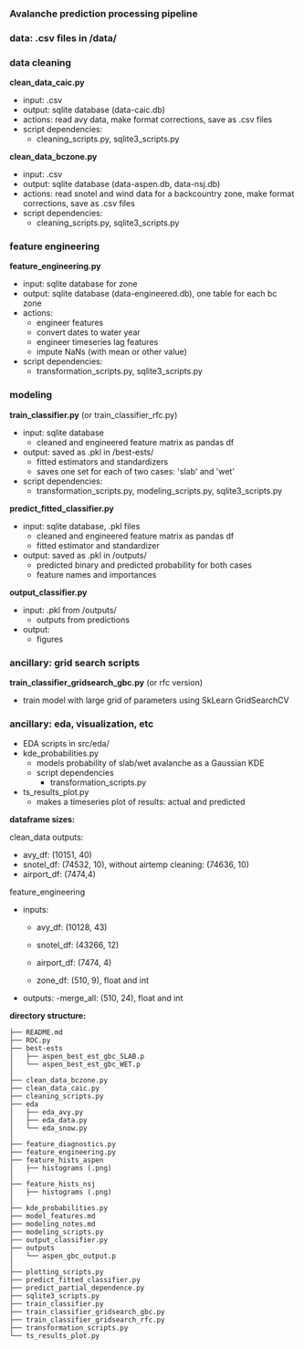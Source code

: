 ### Avalanche prediction processing pipeline

### data: .csv files in /data/

### data cleaning
  __clean_data_caic.py__
   - input: .csv
   - output: sqlite database (data-caic.db)
   - actions: read avy data, make format corrections, save as .csv files
   - script dependencies:
      - cleaning_scripts.py, sqlite3_scripts.py

  __clean_data_bczone.py__
   - input: .csv
   - output: sqlite database (data-aspen.db, data-nsj.db)
   - actions: read snotel and wind data for a backcountry zone, make format corrections, save as .csv files
   - script dependencies:
      - cleaning_scripts.py, sqlite3_scripts.py

### feature engineering
  __feature_engineering.py__
   - input: sqlite database for zone
   - output: sqlite database (data-engineered.db), one table for each bc zone
   - actions:
     - engineer features
     - convert dates to water year
     - engineer timeseries lag features
     - impute NaNs (with mean or other value)
   - script dependencies:
      - transformation_scripts.py, sqlite3_scripts.py

### modeling
  __train_classifier.py__ (or train_classifier_rfc.py)
   - input: sqlite database
     - cleaned and engineered feature matrix as pandas df
   - output: saved as .pkl in /best-ests/
     - fitted estimators and standardizers
     - saves one set for each of two cases: 'slab' and 'wet'
   - script dependencies:
      - transformation_scripts.py, modeling_scripts.py, sqlite3_scripts.py

  __predict_fitted_classifier.py__
   - input: sqlite database, .pkl files
     - cleaned and engineered feature matrix as pandas df
     - fitted estimator and standardizer
   - output: saved as .pkl in /outputs/
     - predicted binary and predicted probability for both cases
     - feature names and importances

  __output_classifier.py__
   - input: .pkl from /outputs/
     - outputs from predictions
   - output:
     - figures

### ancillary: grid search scripts
  __train_classifier_gridsearch_gbc.py__ (or rfc version)
   - train model with large grid of parameters using SkLearn GridSearchCV

### ancillary: eda, visualization, etc
  - EDA scripts in src/eda/
  - kde_probabilities.py
    - models probability of slab/wet avalanche as a Gaussian KDE
    - script dependencies
      - transformation_scripts.py
  - ts_results_plot.py
    - makes a timeseries plot of results: actual and predicted

__dataframe sizes:__

clean_data outputs:
 - avy_df: (10151, 40)
 - snotel_df: (74532, 10), without airtemp cleaning: (74636, 10)
 - airport_df: (7474,4)


feature_engineering
 - inputs:
    - avy_df: (10128, 43)
    - snotel_df: (43266, 12)
    - airport_df: (7474, 4)

    - zone_df:  (510, 9), float and int
 - outputs:
    -merge_all: (510, 24), float and int

__directory structure:__
~~~
├── README.md
├── ROC.py
├── best-ests
│   ├── aspen_best_est_gbc_SLAB.p
│   └── aspen_best_est_gbc_WET.p
│
├── clean_data_bczone.py
├── clean_data_caic.py
├── cleaning_scripts.py
├── eda
│   ├── eda_avy.py
│   ├── eda_data.py
│   └── eda_snow.py
│
├── feature_diagnostics.py
├── feature_engineering.py
├── feature_hists_aspen
│   ├── histograms (.png)
│
├── feature_hists_nsj
│   ├── histograms (.png)
│
├── kde_probabilities.py
├── model_features.md
├── modeling_notes.md
├── modeling_scripts.py
├── output_classifier.py
├── outputs
│   └── aspen_gbc_output.p
│
├── plotting_scripts.py
├── predict_fitted_classifier.py
├── predict_partial_dependence.py
├── sqlite3_scripts.py
├── train_classifier.py
├── train_classifier_gridsearch_gbc.py
├── train_classifier_gridsearch_rfc.py
├── transformation_scripts.py
└── ts_results_plot.py
~~~
